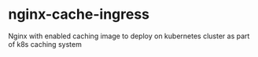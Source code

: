 # nginx-cache-ingress
Nginx with enabled caching image to deploy on kubernetes cluster as part of k8s caching system

